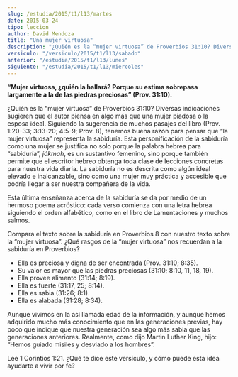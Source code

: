 ```yaml
---
slug: /estudia/2015/t1/l13/martes
date: 2015-03-24
tipo: leccion
author: David Mendoza
title: "Una mujer virtuosa"
description: "¿Quién es la “mujer virtuosa” de Proverbios 31:10? Diversas indicaciones sugieren que el autor piensa en algo más que una mujer piadosa o la esposa ideal. Siguiendo la sugerencia de muchos pasajes del libro"
versiculo: "/versiculo/2015/t1/l13/sabado"
anterior: "/estudia/2015/t1/l13/lunes"
siguiente: "/estudia/2015/t1/l13/miercoles"
---
```


**“Mujer virtuosa, ¿quién la hallará? Porque su estima sobrepasa largamente a la de las piedras preciosas” (Prov. 31:10).**

¿Quién es la “mujer virtuosa” de Proverbios 31:10? Diversas indicaciones sugieren que el autor piensa en algo más que una mujer piadosa o la esposa ideal. Siguiendo la sugerencia de muchos pasajes del libro (Prov. 1:20-33; 3:13-20; 4:5-9; Prov. 8), tenemos buena razón para pensar que “la mujer virtuosa” representa la sabiduría. Esta personificación de la sabiduría como una mujer se justifica no solo porque la palabra hebrea para “sabiduría”, _jókmah_, es un sustantivo femenino, sino porque también permite que el escritor hebreo obtenga toda clase de lecciones concretas para nuestra vida diaria. La sabiduría no es descrita como algún ideal elevado e inalcanzable, sino como una mujer muy práctica y accesible que podría llegar a ser nuestra compañera de la vida.

Esta última enseñanza acerca de la sabiduría se da por medio de un hermoso poema acróstico: cada verso comienza con una letra hebrea siguiendo el orden alfabético, como en el libro de Lamentaciones y muchos salmos.

Compara el texto sobre la sabiduría en Proverbios 8 con nuestro texto sobre la “mujer virtuosa”. ¿Qué rasgos de la “mujer virtuosa” nos recuerdan a la sabiduría en Proverbios?

-  Ella es preciosa y digna de ser encontrada (Prov. 31:10; 8:35).
-  Su valor es mayor que las piedras preciosas (31:10; 8:10, 11, 18, 19).
-  Ella provee alimento (31:14; 8:19).
-  Ella es fuerte (31:17, 25; 8:14).
-  Ella es sabia (31:26; 8:1).
-  Ella es alabada (31:28; 8:34).

Aunque vivimos en la así llamada edad de la información, y aunque hemos adquirido mucho más conocimiento que en las generaciones previas, hay poco que indique que nuestra generación sea algo más sabia que las generaciones anteriores. Realmente, como dijo Martin Luther King, hijo: “Hemos guiado misiles y desviado a los hombres”.

Lee 1 Corintios 1:21. ¿Qué te dice este versículo, y cómo puede esta idea ayudarte a vivir por fe?
